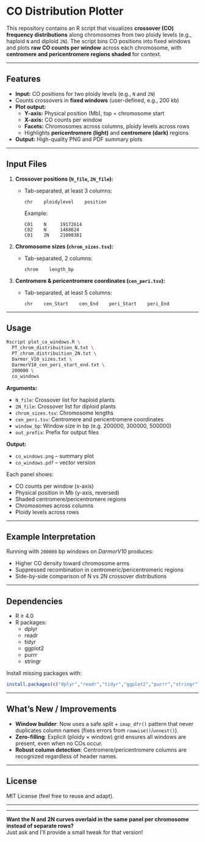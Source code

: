 # CO Distribution Plotter

This repository contains an R script that visualizes **crossover (CO) frequency distributions** along chromosomes from two ploidy levels (e.g., haploid `N` and diploid `2N`). The script bins CO positions into fixed windows and plots **raw CO counts per window** across each chromosome, with **centromere and pericentromere regions shaded** for context.

---

## Features

- **Input:** CO positions for two ploidy levels (e.g., `N` and `2N`)
- Counts crossovers in **fixed windows** (user-defined, e.g., 200 kb)
- **Plot output:**
  - **Y-axis:** Physical position (Mb), top = chromosome start
  - **X-axis:** CO counts per window
  - **Facets:** Chromosomes across columns, ploidy levels across rows
  - Highlights **pericentromere (light)** and **centromere (dark)** regions
- **Output:** High-quality PNG and PDF summary plots

---

## Input Files

1. **Crossover positions (`N_file`, `2N_file`):**
   - Tab-separated, at least 3 columns:
     ```
     chr    ploidylevel    position
     ```
     Example:
     ```
     C01    N     19172614
     C02    N     1468624
     C01    2N    21008381
     ```

2. **Chromosome sizes (`chrom_sizes.tsv`):**
   - Tab-separated, 2 columns:
     ```
     chrom    length_bp
     ```

3. **Centromere & pericentromere coordinates (`cen_peri.tsv`):**
   - Tab-separated, at least 5 columns:
     ```
     chr    cen_Start    cen_End    peri_Start    peri_End
     ```

---

## Usage

```bash
Rscript plot_co_windows.R \
  PT_chrom_distribuition_N.txt \
  PT_chrom_distribuition_2N.txt \
  Darmor_V10_sizes.txt \
  DarmorV10_cen_peri_start_end.txt \
  200000 \
  co_windows
```

**Arguments:**

- `N_file`: Crossover list for haploid plants
- `2N_file`: Crossover list for diploid plants
- `chrom_sizes.tsv`: Chromosome lengths
- `cen_peri.tsv`: Centromere and pericentromere coordinates
- `window_bp`: Window size in bp (e.g. 200000, 300000, 500000)
- `out_prefix`: Prefix for output files

**Output:**

- `co_windows.png` – summary plot
- `co_windows.pdf` – vector version

Each panel shows:
- CO counts per window (x-axis)
- Physical position in Mb (y-axis, reversed)
- Shaded centromere/pericentromere regions
- Chromosomes across columns
- Ploidy levels across rows

---

## Example Interpretation

Running with `200000` bp windows on *DarmorV10* produces:
- Higher CO density toward chromosome arms
- Suppressed recombination in centromeric/pericentromeric regions
- Side-by-side comparison of N vs 2N crossover distributions

---

## Dependencies

- R ≥ 4.0
- R packages:
  - dplyr
  - readr
  - tidyr
  - ggplot2
  - purrr
  - stringr

Install missing packages with:
```r
install.packages(c("dplyr","readr","tidyr","ggplot2","purrr","stringr"))
```

---

## What’s New / Improvements

- **Window builder**: Now uses a safe split + `imap_dfr()` pattern that never duplicates column names (fixes errors from `rowwise()`/`unnest()`).
- **Zero-filling**: Explicit (ploidy × window) grid ensures all windows are present, even when no COs occur.
- **Robust column detection**: Centromere/pericentromere columns are recognized regardless of header names.

---

## License

MIT License (feel free to reuse and adapt).

---

<!--
## Figure Preview

![Sample Output](co_windows.png)
-->


---

**Want the N and 2N curves overlaid in the same panel per chromosome instead of separate rows?**  
Just ask and I'll provide a small tweak for that version!
